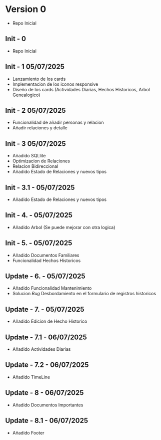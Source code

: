 # Version 0

- Repo Inicial

## Init - 0

- Repo Inicial

## Init - 1 05/07/2025

- Lanzamiento de los cards
- Implementacion de los iconos responsive
- Diseño de los cards (Actividades Diarias, Hechos Historicos, Arbol Genealogico)

## Init - 2 05/07/2025

- Funcionalidad de añadir personas y relacion
- Añadir relaciones y detalle

## Init - 3 05/07/2025

- Añadido SQLlite
- Optimizacion de Relaciones
- Relacion Bidireccional
- Añadido Estado de Relaciones y nuevos tipos

## Init - 3.1 -  05/07/2025

- Añadido Estado de Relaciones y nuevos tipos

## Init - 4. -  05/07/2025

- Añadido Arbol (Se puede mejorar con otra logica)

## Init - 5. -  05/07/2025

- Añadido Documentos Familiares
- Funcionalidad Hechos Historicos

## Update - 6. -  05/07/2025

- Añadido Funcionalidad Mantenimiento
- Solucion *Bug* Desbordamiento en el formulario de registros historicos

## Update - 7. -  05/07/2025

- Añadido Edicion de Hecho Historico

## Update - 7.1 -  06/07/2025

- Añadido Actividades Diarias
## Update - 7.2 -  06/07/2025

- Añadido TimeLine

## Update - 8 -  06/07/2025

- Añadido Documentos Importantes

## Update - 8.1 -  06/07/2025

- Añadido Footer